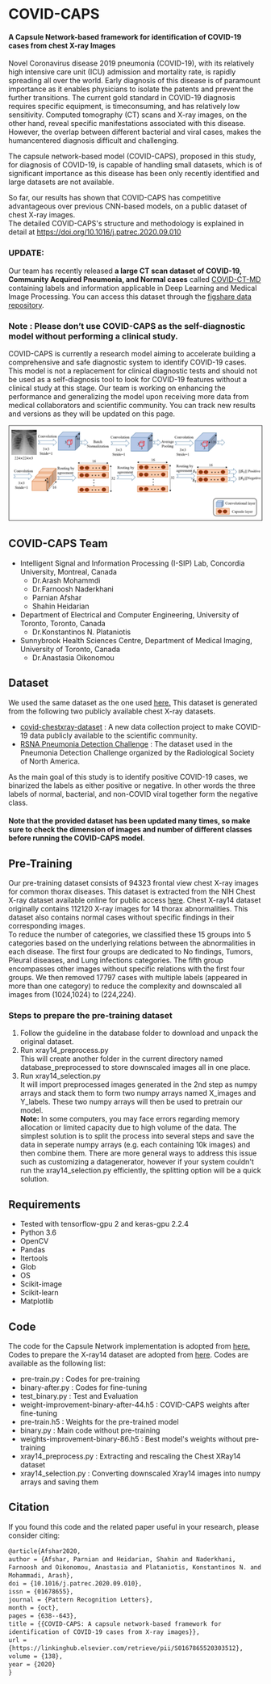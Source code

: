 # COVID-CAPS
<h4> A Capsule Network-based framework for identification of COVID-19 cases from chest X-ray Images </h4>

Novel Coronavirus disease 2019 pneumonia (COVID-19), with its relatively high intensive care unit (ICU) admission and mortality
rate, is rapidly spreading all over the world. Early diagnosis of this
disease is of paramount importance as it enables physicians to isolate
the patents and prevent the further transitions. The current gold standard
in COVID-19 diagnosis requires specific equipment, is timeconsuming,
and has relatively low sensitivity. Computed tomography
(CT) scans and X-ray images, on the other hand, reveal specific
manifestations associated with this disease. However, the overlap
between different bacterial and viral cases, makes the humancentered
diagnosis difficult and challenging.

The capsule network-based model (COVID-CAPS), proposed in this
study, for diagnosis of COVID-19, is capable of handling small
datasets, which is of significant importance as this disease has been
only recently identified and large datasets are not available.

So far, our results has shown that COVID-CAPS has competitive advantageous over
previous CNN-based models, on a public dataset of chest X-ray images. <br> 
The detailed COVID-CAPS's structure and methodology is explained in detail at <a href="https://doi.org/10.1016/j.patrec.2020.09.010">https://doi.org/10.1016/j.patrec.2020.09.010</a> 

<h3>UPDATE:</h3> Our team has recently released <b>a large CT scan dataset of COVID-19, Community Acquired Pneumonia, and Normal cases</b> called <a href="https://github.com/ShahinSHH/COVID-CT-MD">COVID-CT-MD</a> containing labels and information applicable in Deep Learning and Medical Image Processing.
You can access this dataset through the <a href="https://figshare.com/s/c20215f3d42c98f09ad0">figshare data repository</a>.

<h3>Note : Please don’t use COVID-CAPS as the self-diagnostic model without performing a clinical study.</h3>
  COVID-CAPS is currently a research model aiming to accelerate building a comprehensive and safe diagnostic system to identify COVID-19 cases. This model is not a replacement for clinical diagnostic tests and should not be used as a self-diagnosis tool to look for COVID-19 features without a clinical study at this stage. Our team is working on enhancing the performance and generalizing the model upon receiving more data from medical collaborators and scientific community. You can track new results and versions as they will be updated on this page.<br>

![Roadmap](COVID-CAPS/model.jpg)
## COVID-CAPS Team
* Intelligent Signal and Information Processing (I-SIP) Lab, Concordia University, Montreal, Canada
    * Dr.Arash Mohammdi
    * Dr.Farnoosh Naderkhani
    * Parnian Afshar
    * Shahin Heidarian
* Department of Electrical and Computer Engineering, University of Toronto, Toronto, Canada
    * Dr.Konstantinos N. Plataniotis
* Sunnybrook Health Sciences Centre, Department of Medical Imaging, University of Toronto, Canada
    * Dr.Anastasia Oikonomou
## Dataset
We used the same dataset as the one used <a href="https://github.com/lindawangg/COVID-Net">here.</a>
This dataset is generated from the following two publicly available chest
X-ray datasets.
* <a href="https://github.com/ieee8023/covid-chestxray-dataset">covid-chestxray-dataset</a> : A new data collection project to make COVID-19 data publicly available to the scientific community.
* <a href="https://www.kaggle.com/c/rsna-pneumonia-detection-challenge">RSNA Pneumonia Detection Challenge</a> : The dataset used in the Pneumonia Detection Challenge organized by the Radiological Society of North America.

As the main goal of this study is to identify
positive COVID-19 cases, we binarized the labels as either positive
or negative. In other words the three labels of normal, bacterial, and
non-COVID viral together form the negative class.

<h4>Note that the provided dataset has been updated many times, so make sure to check the dimension of images and number of different classes before running the COVID-CAPS model.</h4>

## Pre-Training
Our pre-training dataset consists of 94323 frontal view chest X-ray images for common thorax diseases. This dataset is extracted from the NIH Chest X-ray dataset available online for public access <a href="https://nihcc.app.box.com/v/ChestXray-NIHCC/folder/36938765345">here</a>. Chest X-ray14 dataset originally contains 112120 X-ray images for 14 thorax abnormalities. This dataset also contains normal cases without specific findings in their corresponding images.<br>To reduce the number of categories, we classified these 15 groups into 5 categories based on the underlying relations between the abnormalities in each disease. The first four groups are dedicated to No findings, Tumors, Pleural diseases, and Lung infections categories. The fifth group encompasses other images without specific relations with the first four groups.
We then removed 17797 cases with multiple labels (appeared in more than one category) to reduce the complexity and downscaled all images from (1024,1024) to (224,224).

### Steps to prepare the pre-training dataset
<ol>
  <li>Follow the guideline in the database folder to download and unpack the original dataset.</li>
  <li>Run xray14_preprocess.py<br>
This will create another folder in the current directory named database_preprocessed to store downscaled images all in one place.</li>
  <li>Run xray14_selection.py<br>
It will import preprocessed images generated in the 2nd step as numpy arrays and stack them to form two numpy arrays named X_images and Y_labels. These two numpy arrays will then be used to pretrain our model.<br>
    <b>Note:</b> In some computers, you may face errors regarding memory allocation or limited capacity due to high volume of the data. The simplest solution is to split the process into several steps and save the data in seperate numpy arrays (e.g. each containing 10k images) and then combine them. There are more general ways to address this issue such as customizing a datagenerator, however if your system couldn't run the xray14_selection.py efficiently, the splitting option will be a quick solution.</li>
</ol>  


## Requirements
* Tested with tensorflow-gpu 2 and keras-gpu 2.2.4
* Python 3.6
* OpenCV
* Pandas
* Itertools
* Glob
* OS
* Scikit-image
* Scikit-learn
* Matplotlib

## Code
The code for the Capsule Network implementation is adopted from <a href="https://keras.io/examples/cifar10_cnn_capsule/">here.</a>
Codes to prepare the X-ray14 dataset are adopted from <a href="https://github.com/ManuelPalermo/X-Ray-ConvNet">here</a>.
Codes are available as the following list:

* pre-train.py : Codes for pre-training
* binary-after.py : Codes for fine-tuning
* test_binary.py : Test and Evaluation
* weight-improvement-binary-after-44.h5 : COVID-CAPS weights after fine-tuning
* pre-train.h5 : Weights for the pre-trained model
* binary.py : Main code without pre-training
* weights-improvement-binary-86.h5 : Best model's weights without pre-training
* xray14_preprocess.py : Extracting and rescaling the Chest XRay14 dataset
* xray14_selection.py : Converting downscaled Xray14 images into numpy arrays and saving them

## Citation
If you found this code and the related paper useful in your research, please consider citing:

```
@article{Afshar2020,
author = {Afshar, Parnian and Heidarian, Shahin and Naderkhani, Farnoosh and Oikonomou, Anastasia and Plataniotis, Konstantinos N. and Mohammadi, Arash},
doi = {10.1016/j.patrec.2020.09.010},
issn = {01678655},
journal = {Pattern Recognition Letters},
month = {oct},
pages = {638--643},
title = {{COVID-CAPS: A capsule network-based framework for identification of COVID-19 cases from X-ray images}},
url = {https://linkinghub.elsevier.com/retrieve/pii/S0167865520303512},
volume = {138},
year = {2020}
}
```
